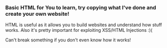 <h3> Basic HTML for You to learn, try copying what I've done and create your own website!</h3>

<p>HTML is useful as it allows you to build websites and understand how stuff works. Also it's pretty important for exploiting XSS/HTML Injections :)(</p>
<p>Can't break something if you don't even know how it works!</p>
